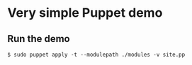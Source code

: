 # Very simple Puppet demo

## Run the demo

```
$ sudo puppet apply -t --modulepath ./modules -v site.pp
```